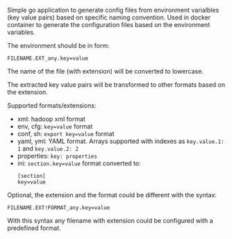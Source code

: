 

Simple go application to generate config files from environment varialbles (key value pairs) based on specific naming convention. Used in docker container to generate the configuration files based on the environment variables.

The environment should be in form:

```
FILENAME.EXT_any.key=value
```

The name of the file (with extension) will be converted to lowercase.

The extracted key value pairs will be transformed to other formats based on the extension. 

Supported formats/extensions:

 * xml: hadoop xml format
 * env, cfg: `key=value` format
 * conf, sh: `export key=value` format
 * yaml, yml: YAML format. Arrays supported with indexes as `key.value.1: 1` and `key.value.2: 2`
 * properties: `key: properties`
 * ini: `section.key=value` format converted to:
   ```
   [section]
   key=value
   ```

Optional, the extension and the format could be different with the syntax:

```
FILENAME.EXT!FORMAT_any.key=value
```

With this syntax any filename with extension could be configured with a predefined format.

